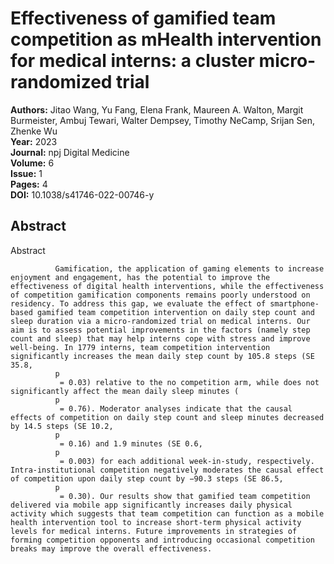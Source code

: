 # Effectiveness of gamified team competition as mHealth intervention for medical interns: a cluster micro-randomized trial

**Authors:** Jitao Wang, Yu Fang, Elena Frank, Maureen A. Walton, Margit Burmeister, Ambuj Tewari, Walter Dempsey, Timothy NeCamp, Srijan Sen, Zhenke Wu  
**Year:** 2023  
**Journal:** npj Digital Medicine  
**Volume:** 6  
**Issue:** 1  
**Pages:** 4  
**DOI:** 10.1038/s41746-022-00746-y  

## Abstract
Abstract
            
              Gamification, the application of gaming elements to increase enjoyment and engagement, has the potential to improve the effectiveness of digital health interventions, while the effectiveness of competition gamification components remains poorly understood on residency. To address this gap, we evaluate the effect of smartphone-based gamified team competition intervention on daily step count and sleep duration via a micro-randomized trial on medical interns. Our aim is to assess potential improvements in the factors (namely step count and sleep) that may help interns cope with stress and improve well-being. In 1779 interns, team competition intervention significantly increases the mean daily step count by 105.8 steps (SE 35.8,
              p
               = 0.03) relative to the no competition arm, while does not significantly affect the mean daily sleep minutes (
              p
               = 0.76). Moderator analyses indicate that the causal effects of competition on daily step count and sleep minutes decreased by 14.5 steps (SE 10.2,
              p
               = 0.16) and 1.9 minutes (SE 0.6,
              p
               = 0.003) for each additional week-in-study, respectively. Intra-institutional competition negatively moderates the causal effect of competition upon daily step count by −90.3 steps (SE 86.5,
              p
               = 0.30). Our results show that gamified team competition delivered via mobile app significantly increases daily physical activity which suggests that team competition can function as a mobile health intervention tool to increase short-term physical activity levels for medical interns. Future improvements in strategies of forming competition opponents and introducing occasional competition breaks may improve the overall effectiveness.

